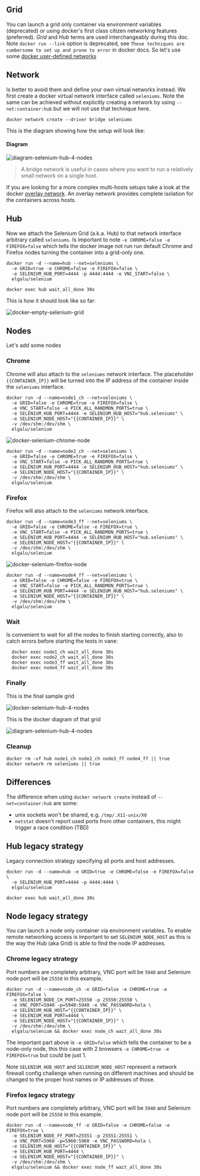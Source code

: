 ## Grid
You can launch a grid only container via environment variables (deprecated) or using docker's first class citizen networking features (preferred).
*Grid* and *Hub* terms are used interchangeably during this doc.
Note `docker run --link` option is deprecated, see `These techniques are cumbersome to set up and prone to error` in docker docs.
So let's use some [docker user-defined networks](https://docs.docker.com/engine/userguide/networking/dockernetworks#user-defined-networks)

## Network
Is better to avoid them and define your own virtual networks instead.
We first create a docker virtual network interface called `seleniums`.
Note the same can be achieved without explicitly creating a network by using `--net:container:hub` but we will not use that technique here.

    docker network create --driver bridge seleniums

This is the diagram showing how the setup will look like:

#### Diagram

![diagram-selenium-hub-4-nodes](../images/grid_4_nodes_diagram_seleniums.png)

> A bridge network is useful in cases where you want to run a relatively small network on a single host.

If you are looking for a more complex multi-hosts setups take a look at the docker [overlay network](https://docs.docker.com/engine/userguide/networking/dockernetworks/#an-overlay-network). An overlay network provides complete isolation for the containers across hosts.

## Hub
Now we attach the Selenium Grid (a.k.a. Hub) to that network interface arbitrary called `seleniums`.
Is important to note `-e CHROME=false -e FIREFOX=false` which tells the docker image not run run default Chrome and Firefox nodes turning the container into a grid-only one.

    docker run -d --name=hub --net=seleniums \
      -e GRID=true -e CHROME=false -e FIREFOX=false \
      -e SELENIUM_HUB_PORT=4444 -p 4444:4444 -e VNC_START=false \
      elgalu/selenium

    docker exec hub wait_all_done 30s

This is how it should look like so far:

![docker-empty-selenium-grid](../images/empty_grid_console.png)

## Nodes
Let's add some nodes

### Chrome
Chrome will also attach to the `seleniums` network interface.
The placeholder `{{CONTAINER_IP}}` will be turned into the IP address of the container inside the `seleniums` interface.

    docker run -d --name=node1_ch --net=seleniums \
      -e GRID=false -e CHROME=true -e FIREFOX=false \
      -e VNC_START=false -e PICK_ALL_RANDMON_PORTS=true \
      -e SELENIUM_HUB_PORT=4444 -e SELENIUM_HUB_HOST="hub.seleniums" \
      -e SELENIUM_NODE_HOST="{{CONTAINER_IP}}" \
      -v /dev/shm:/dev/shm \
      elgalu/selenium

![docker-selenium-chrome-node](../images/chrome_grid_console.png)

    docker run -d --name=node2_ch --net=seleniums \
      -e GRID=false -e CHROME=true -e FIREFOX=false \
      -e VNC_START=false -e PICK_ALL_RANDMON_PORTS=true \
      -e SELENIUM_HUB_PORT=4444 -e SELENIUM_HUB_HOST="hub.seleniums" \
      -e SELENIUM_NODE_HOST="{{CONTAINER_IP}}" \
      -v /dev/shm:/dev/shm \
      elgalu/selenium

### Firefox
Firefox will also attach to the `seleniums` network interface.

    docker run -d --name=node3_ff --net=seleniums \
      -e GRID=false -e CHROME=false -e FIREFOX=true \
      -e VNC_START=false -e PICK_ALL_RANDMON_PORTS=true \
      -e SELENIUM_HUB_PORT=4444 -e SELENIUM_HUB_HOST="hub.seleniums" \
      -e SELENIUM_NODE_HOST="{{CONTAINER_IP}}" \
      -v /dev/shm:/dev/shm \
      elgalu/selenium

![docker-selenium-firefox-node](../images/firefox_grid_console.png)

    docker run -d --name=node4_ff --net=seleniums \
      -e GRID=false -e CHROME=false -e FIREFOX=true \
      -e VNC_START=false -e PICK_ALL_RANDMON_PORTS=true \
      -e SELENIUM_HUB_PORT=4444 -e SELENIUM_HUB_HOST="hub.seleniums" \
      -e SELENIUM_NODE_HOST="{{CONTAINER_IP}}" \
      -v /dev/shm:/dev/shm \
      elgalu/selenium

### Wait
Is convenient to wait for all the nodes to finish starting correctly, also to catch errors before starting the tests in vane:

      docker exec node1_ch wait_all_done 30s
      docker exec node2_ch wait_all_done 30s
      docker exec node3_ff wait_all_done 30s
      docker exec node4_ff wait_all_done 30s

### Finally

This is the final sample grid

![docker-selenium-hub-4-nodes](../images/grid_4_nodes_random_ports.png)

This is the docker diagram of that grid

![diagram-selenium-hub-4-nodes](../images/grid_4_nodes_diagram_seleniums.png)

### Cleanup

    docker rm -vf hub node1_ch node2_ch node3_ff node4_ff || true
    docker network rm seleniums || true

## Differences
The difference when using `docker network create` instead of `--net=container:hub` are some:

* unix sockets won't be shared, e.g. `/tmp/.X11-unix/X0`
* `netstat` doesn't report used ports from other containers, this might trigger a race condition (TBD)

## Hub legacy strategy
Legacy connection strategy specifying all ports and host addresses.

    docker run -d --name=hub -e GRID=true -e CHROME=false -e FIREFOX=false \
      -e SELENIUM_HUB_PORT=4444 -p 4444:4444 \
      elgalu/selenium

    docker exec hub wait_all_done 30s

## Node legacy strategy
You can launch a node only container via environment variables.
To enable remote networking access is important to set `SELENIUM_NODE_HOST` as this is the way the Hub (aka Grid) is able to find the node IP addresses.

### Chrome legacy strategy
Port numbers are completely arbitrary, VNC port will be `5940` and Selenium node port will be `25550` in this example.

    docker run -d --name=node_ch -e GRID=false -e CHROME=true -e FIREFOX=false \
      -e SELENIUM_NODE_CH_PORT=25550 -p 25550:25550 \
      -e VNC_PORT=5940 -p=5940:5940 -e VNC_PASSWORD=hola \
      -e SELENIUM_HUB_HOST="{{CONTAINER_IP}}" \
      -e SELENIUM_HUB_PORT=4444 \
      -e SELENIUM_NODE_HOST="{{CONTAINER_IP}}" \
      -v /dev/shm:/dev/shm \
      elgalu/selenium && docker exec node_ch wait_all_done 30s

The important part above is `-e GRID=false` which tells the container to be a node-only node, this this case with 2 browsers `-e CHROME=true -e FIREFOX=true` but could be just 1.

Note `SELENIUM_HUB_HOST` and `SELENIUM_NODE_HOST` represent a network firewall config challenge when running on different machines and should be changed to the proper host names or IP addresses of those.

### Firefox legacy strategy
Port numbers are completely arbitrary, VNC port will be `5940` and Selenium node port will be `25550` in this example.

    docker run -d --name=node_ff -e GRID=false -e CHROME=false -e FIREFOX=true \
      -e SELENIUM_NODE_FF_PORT=25551 -p 25551:25551 \
      -e VNC_PORT=5960 -p=5960:5960 -e VNC_PASSWORD=hola \
      -e SELENIUM_HUB_HOST="{{CONTAINER_IP}}" \
      -e SELENIUM_HUB_PORT=4444 \
      -e SELENIUM_NODE_HOST="{{CONTAINER_IP}}" \
      -v /dev/shm:/dev/shm \
      elgalu/selenium && docker exec node_ff wait_all_done 30s
